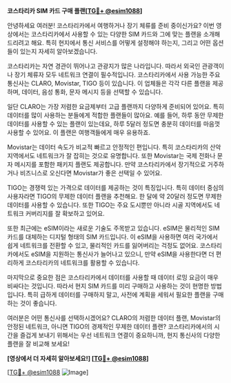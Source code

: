 **코스타리카 SIM 카드 구매 플랜[[TG💪+ @esim1088](https://t.me/s/esim1088)]**

안녕하세요 여러분! 코스타리카에서 여행하거나 장기 체류를 준비 중이신가요? 이번 영상에서는 코스타리카에서 사용할 수 있는 다양한 SIM 카드와 그에 맞는 플랜을 소개해드리려고 해요. 특히 현지에서 통신 서비스를 어떻게 설정해야 하는지, 그리고 어떤 옵션들이 있는지 자세히 알아보겠습니다.

코스타리카는 자연 경관이 뛰어나고 관광지가 많은 나라입니다. 따라서 외국인 관광객이나 장기 체류자 모두 네트워크 연결이 필수적입니다. 코스타리카에서 사용 가능한 주요 통신사는 CLARO, Movistar, TIGO 등이 있습니다. 이 업체들은 각각 다른 플랜을 제공하며, 데이터, 음성 통화, 문자 메시지 등을 선택할 수 있습니다.

일단 CLARO는 가장 저렴한 요금제부터 고급 플랜까지 다양하게 준비되어 있어요. 특히 데이터를 많이 사용하는 분들에게 적합한 플랜들이 많아요. 예를 들어, 하루 동안 무제한 데이터를 사용할 수 있는 플랜이 있는데요, 하루 5달러 정도면 충분히 데이터를 마음껏 사용할 수 있어요. 이 플랜은 여행객들에게 매우 유용하죠.

Movistar는 데이터 속도가 비교적 빠르고 안정적인 편입니다. 특히 코스타리카의 산악 지역에서도 네트워크가 잘 잡히는 것으로 유명합니다. 또한 Movistar는 국제 전화나 문자 메시지를 포함한 패키지 플랜도 제공합니다. 만약 코스타리카에서 장기적으로 거주하거나 비즈니스로 오신다면 Movistar가 좋은 선택일 수 있어요.

TIGO는 경쟁력 있는 가격으로 데이터를 제공하는 것이 특징입니다. 특히 데이터 중심의 사용자라면 TIGO의 무제한 데이터 플랜을 추천해요. 한 달에 약 20달러 정도면 무제한 데이터를 사용할 수 있습니다. 또한 TIGO는 주요 도시뿐만 아니라 시골 지역에서도 네트워크 커버리지를 잘 확보하고 있어요.

또한 최근에는 eSIM이라는 새로운 기술도 주목받고 있습니다. eSIM은 물리적인 SIM 카드를 대체하는 디지털 형태의 SIM 카드입니다. 이 eSIM을 사용하면 여러 국가에서 쉽게 네트워크를 전환할 수 있고, 물리적인 카드를 잃어버리는 걱정도 없어요. 코스타리카에서도 eSIM을 지원하는 통신사가 늘어나고 있으니, 만약 eSIM을 사용한다면 더 편리하게 코스타리카의 네트워크를 활용할 수 있습니다.

마지막으로 중요한 점은 코스타리카에서 데이터를 사용할 때 데이터 로밍 요금이 매우 비싸다는 것입니다. 따라서 현지 SIM 카드를 미리 구매하고 사용하는 것이 현명한 방법입니다. 특히 급하게 데이터를 구매하지 말고, 사전에 계획을 세워서 필요한 플랜을 구매하는 것이 좋습니다.

여러분은 어떤 통신사를 선택하시겠어요? CLARO의 저렴한 데이터 플랜, Movistar의 안정된 네트워크, 아니면 TIGO의 경제적인 무제한 데이터 플랜? 코스타리카에서의 시간을 즐겁게 보내기 위해서는 우선 네트워크 연결이 중요하니까, 현지 통신사의 다양한 플랜을 잘 비교해 보세요!

**[영상에서 더 자세히 알아보세요!] [[TG💪+ @esim1088](https://t.me/s/esim1088)]**

[[TG💪+ @esim1088](https://t.me/s/esim1088) ![Image](https://i.postimg.cc/Y0z9fWf4/image.png)]